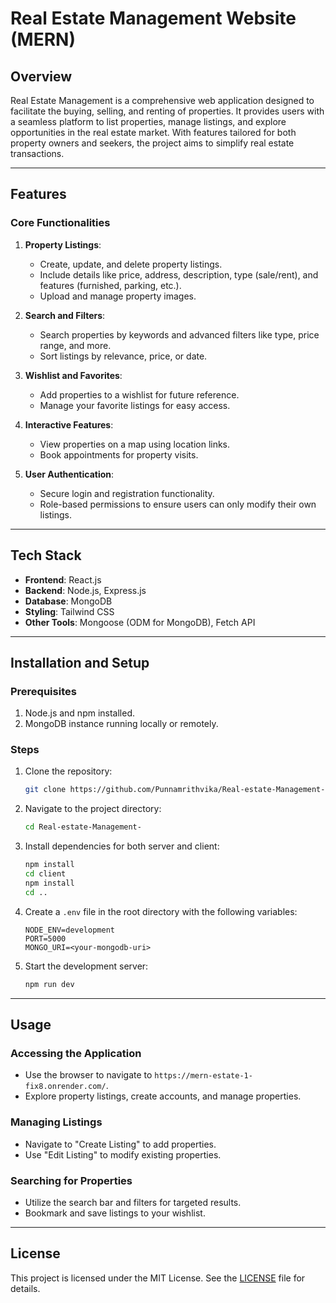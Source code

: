 
# Real Estate Management Website (MERN)

## Overview

Real Estate Management is a comprehensive web application designed to facilitate the buying, selling, and renting of properties. It provides users with a seamless platform to list properties, manage listings, and explore opportunities in the real estate market. With features tailored for both property owners and seekers, the project aims to simplify real estate transactions.

---

## Features

### Core Functionalities
1. **Property Listings**:
   - Create, update, and delete property listings.
   - Include details like price, address, description, type (sale/rent), and features (furnished, parking, etc.).
   - Upload and manage property images.

2. **Search and Filters**:
   - Search properties by keywords and advanced filters like type, price range, and more.
   - Sort listings by relevance, price, or date.

3. **Wishlist and Favorites**:
   - Add properties to a wishlist for future reference.
   - Manage your favorite listings for easy access.

4. **Interactive Features**:
   - View properties on a map using location links.
   - Book appointments for property visits.

5. **User Authentication**:
   - Secure login and registration functionality.
   - Role-based permissions to ensure users can only modify their own listings.

---

## Tech Stack

- **Frontend**: React.js
- **Backend**: Node.js, Express.js
- **Database**: MongoDB
- **Styling**: Tailwind CSS
- **Other Tools**: Mongoose (ODM for MongoDB), Fetch API

---

## Installation and Setup

### Prerequisites
1. Node.js and npm installed.
2. MongoDB instance running locally or remotely.

### Steps
1. Clone the repository:
   ```bash
   git clone https://github.com/Punnamrithvika/Real-estate-Management-.git
   ```
2. Navigate to the project directory:
   ```bash
   cd Real-estate-Management-
   ```
3. Install dependencies for both server and client:
   ```bash
   npm install
   cd client
   npm install
   cd ..
   ```
4. Create a `.env` file in the root directory with the following variables:
   ```
   NODE_ENV=development
   PORT=5000
   MONGO_URI=<your-mongodb-uri>
   ```
5. Start the development server:
   ```bash
   npm run dev
   ```

---

## Usage

### Accessing the Application
- Use the browser to navigate to `https://mern-estate-1-fix8.onrender.com/`.
- Explore property listings, create accounts, and manage properties.

### Managing Listings
- Navigate to "Create Listing" to add properties.
- Use "Edit Listing" to modify existing properties.

### Searching for Properties
- Utilize the search bar and filters for targeted results.
- Bookmark and save listings to your wishlist.

---

## License

This project is licensed under the MIT License. See the [LICENSE](LICENSE) file for details.
